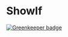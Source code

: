 

# ShowIf

[![Greenkeeper badge](https://badges.greenkeeper.io/hosein2398/showIf.svg)](https://greenkeeper.io/)